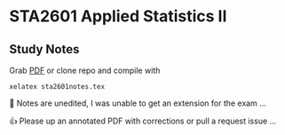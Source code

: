 STA2601 Applied Statistics II
=
Study Notes
-

Grab [PDF](https://github.com/PecuniaryFish/STA2601-Study-Notes/blob/master/sta2601notes.pdf?raw=true "PDF") or clone repo and compile with 

    xelatex sta2601notes.tex

:runner: Notes are unedited, I  was unable to get an extension for the exam ...

:+1: Please up an annotated PDF with corrections or pull a request issue ...
